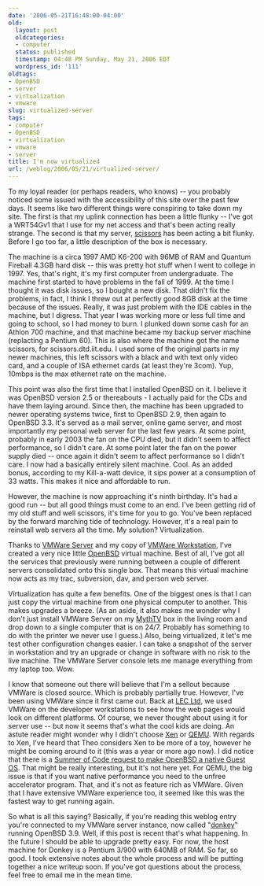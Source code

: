 ```yaml
---
date: '2006-05-21T16:48:00-04:00'
old:
  layout: post
  oldcategories:
  - computer
  status: published
  timestamp: 04:48 PM Sunday, May 21, 2006 EDT
  wordpress_id: '111'
oldtags:
- OpenBSD
- server
- virtualization
- vmware
slug: virtualized-server
tags:
- computer
- OpenBSD
- virtualization
- vmware
- server
title: I'm now virtualized
url: /weblog/2006/05/21/virtualized-server/
---
```


To my loyal reader (or perhaps readers, who knows) -- you probably noticed some issued with the accessibility of this site over the past few days.  It seems like two different things were conspiring to take down my site.  The first is that my uplink connection has been a little flunky -- I've got a WRT54Gv1 that I use for my net access and that's been acting really strange.  The second is that my server, [scissors](http://scissors.wagstrom.net/) has been acting a bit flunky.  Before I go too far, a little description of the box is necessary.

The machine is a circa 1997 AMD K6-200 with 96MB of RAM and Quantum Fireball 4.3GB hard disk -- this was pretty hot stuff when I went to college in 1997.  Yes, that's right, it's my first computer from undergraduate.  The machine first started to have problems in the fall of 1999.  At the time I thought it was disk issues, so I bought a new disk.  That didn't fix the problems, in fact, I think I threw out at perfectly good 8GB disk at the time because of the issues.  Really, it was just problem with the IDE cables in the machine, but I digress. That year I was working more or less full time and going to school, so I had money to burn. I plunked down some cash for an Athlon 700 machine, and that machine became my backup server machine (replacting a Pentium 60).  This is also where the machine got the name scissors, for scissors.dtd.iit.edu.  I used some of the original parts in my newer machines, this left scissors with a black and with text only video card, and a couple of ISA ethernet cards (at least they're 3com).  Yup, 10mbps is the max ethernet rate on the machine.

This point was also the first time that I installed OpenBSD on it.  I believe it was OpenBSD version 2.5 or thereabouts - I actually paid for the CDs and have them laying around.  Since then, the machine has been upgraded to newer operating systems twice, first to OpenBSD 2.9, then again to OpenBSD 3.3.  It's served as a mail server, online game server, and most importantly my personal web server for the last few years.  At some point, probably in early 2003 the fan on the CPU died, but it didn't seem to affect performance, so I didn't care.  At some point later the fan on the power supply died -- once again it didn't seem to affect performance so I didn't care.  I now had a basically entirely silent machine.  Cool.  As an added bonus, according to my Kill-a-watt device, it sips power at a consumption of 33 watts.  This makes it nice and affordable to run.

However, the machine is now approaching it's ninth birthday.  It's had a good run -- but all good things must come to an end.  I've been getting rid of my old stuff and well scissors, it's time for you to go.  You've been replaced by the forward marching tide of technology. However, it's a real pain to reinstall web servers all the time.  My solution?  Virtualization.

Thanks to [VMWare Server](http://www.vmware.com/products/server/) and my copy of [VMWare Workstation](http://www.vmware.com/products/ws/), I've created a very nice little [OpenBSD](http://www.openbsd.org/) virtual machine.  Best of all, I've got all the services that previously were running between a couple of different servers consolidated onto this single box.  That means this virtual machine now acts as my trac, subversion, dav, and person web server.

Virtualization has quite a few benefits.  One of the biggest ones is that I can just copy the virtual machine from one physical computer to another.  This makes upgrades a breeze.  (As an aside, it also makes me wonder why I don't just install VMWare Server on my [MythTV](http://www.mythtv.org/) box in the living room and drop down to a single computer that is on 24/7.  Probably has something to do with the printer we never use I guess.)  Also, being virtualized, it let's me test other configuration changes easier.  I can take a snapshot of the server in workstation and try an upgrade or change in software with no risk to the live machine.  The VMWare Server console lets me manage everything from my laptop too.  Wow.

I know that someone out there will believe that I'm a sellout because VMWare is closed source.  Which is probably partially true.  However, I've been using VMWare since it first came out.  Back at [LEC Ltd](http://www.lecltd.com/), we used VMWare on the developer workstations to see how the web pages would look on different platforms.  Of course, we never thought about using it for server use -- but now it seems that's what the cool kids are doing.  An astute reader might wonder why I didn't choose [Xen](http://www.cl.cam.ac.uk/Research/SRG/netos/xen/) or [QEMU](http://fabrice.bellard.free.fr/qemu/).  With regards to Xen, I've heard that Theo considers Xen to be more of a toy, however he might be coming around to it (this was a year or more ago now).  I did notice that there is a [Summer of Code request to make OpenBSD a native Guest OS](http://archives.neohapsis.com/archives/openbsd/2006-05/0260.html).  That might be really interesting, but it's not here yet.  For QEMU, the big issue is that if you want native performance you need to the unfree accelerator program.  That, and it's not as feature rich as VMWare.  Given that I have extensive VMWare experience too, it seemed like this was the fastest way to get running again.

So what is all this saying?  Basically, if you're reading this weblog entry you're connected to my VMWare server instance, now called "[donkey](http://donkey.wagstrom.net/)" running OpenBSD 3.9.  Well, if this post is recent that's what happening.  In the future I should be able to upgrade pretty easy.  For now, the host machine for Donkey is a Pentium 3/900 with 640MB of RAM.  So far, so good.  I took extensive notes about the whole process and will be putting together a nice writeup soon.  If you've got questions about the process, feel free to email me in the mean time.